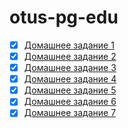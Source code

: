 # otus-pg-edu
- [X] [Домашнее задание 1](https://github.com/gitsergeys/otus-pg-edu/blob/main/homework-1.md)
- [X] [Домашнее задание 2](https://github.com/gitsergeys/otus-pg-edu/blob/main/homework-2.md)
- [X] [Домашнее задание 3](https://github.com/gitsergeys/otus-pg-edu/blob/main/homework-3.md)
- [X] [Домашнее задание 4](https://github.com/gitsergeys/otus-pg-edu/blob/main/homework-4.md)
- [X] [Домашнее задание 5](https://github.com/gitsergeys/otus-pg-edu/blob/main/homework-5.md)
- [X] [Домашнее задание 6](https://github.com/gitsergeys/otus-pg-edu/blob/main/homework-6.md)
- [X] [Домашнее задание 7](https://github.com/gitsergeys/otus-pg-edu/blob/main/homework-7.md)
